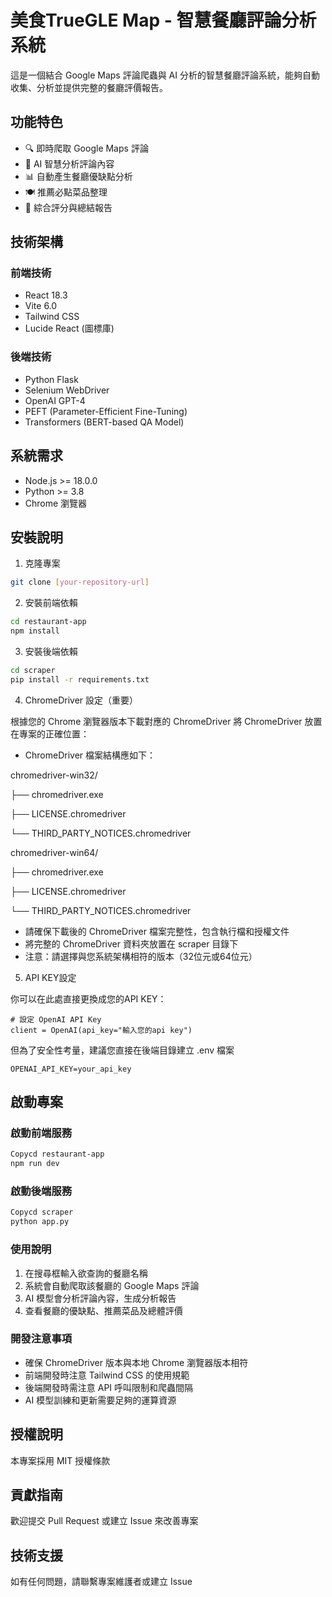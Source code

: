 # 美食TrueGLE Map - 智慧餐廳評論分析系統

這是一個結合 Google Maps 評論爬蟲與 AI 分析的智慧餐廳評論系統，能夠自動收集、分析並提供完整的餐廳評價報告。

## 功能特色

- 🔍 即時爬取 Google Maps 評論
- 🤖 AI 智慧分析評論內容
- 📊 自動產生餐廳優缺點分析
- 🍽️ 推薦必點菜品整理
- 💯 綜合評分與總結報告

## 技術架構

### 前端技術
- React 18.3
- Vite 6.0
- Tailwind CSS
- Lucide React (圖標庫)

### 後端技術
- Python Flask
- Selenium WebDriver
- OpenAI GPT-4
- PEFT (Parameter-Efficient Fine-Tuning)
- Transformers (BERT-based QA Model)

## 系統需求

- Node.js >= 18.0.0
- Python >= 3.8
- Chrome 瀏覽器

## 安裝說明

1. 克隆專案
```bash
git clone [your-repository-url]
```

2. 安裝前端依賴
```bash
cd restaurant-app
npm install
```

3. 安裝後端依賴
```bash
cd scraper
pip install -r requirements.txt
```

4. ChromeDriver 設定（重要）

根據您的 Chrome 瀏覽器版本下載對應的 ChromeDriver
將 ChromeDriver 放置在專案的正確位置：
- ChromeDriver 檔案結構應如下：

chromedriver-win32/

├── chromedriver.exe

├── LICENSE.chromedriver

└── THIRD_PARTY_NOTICES.chromedriver

chromedriver-win64/

├── chromedriver.exe

├── LICENSE.chromedriver

└── THIRD_PARTY_NOTICES.chromedriver

- 請確保下載後的 ChromeDriver 檔案完整性，包含執行檔和授權文件
- 將完整的 ChromeDriver 資料夾放置在 scraper 目錄下
- 注意：請選擇與您系統架構相符的版本（32位元或64位元）


5. API KEY設定

你可以在此處直接更換成您的API KEY：
```
# 設定 OpenAI API Key
client = OpenAI(api_key="輸入您的api key")
```

但為了安全性考量，建議您直接在後端目錄建立 .env 檔案
```
OPENAI_API_KEY=your_api_key
```

## 啟動專案

### 啟動前端服務

```bash
Copycd restaurant-app
npm run dev
```

### 啟動後端服務

```bash
Copycd scraper
python app.py
```

### 使用說明

1. 在搜尋框輸入欲查詢的餐廳名稱
2. 系統會自動爬取該餐廳的 Google Maps 評論
3. AI 模型會分析評論內容，生成分析報告
4. 查看餐廳的優缺點、推薦菜品及總體評價

### 開發注意事項

* 確保 ChromeDriver 版本與本地 Chrome 瀏覽器版本相符
* 前端開發時注意 Tailwind CSS 的使用規範
* 後端開發時需注意 API 呼叫限制和爬蟲間隔
* AI 模型訓練和更新需要足夠的運算資源

## 授權說明
本專案採用 MIT 授權條款

## 貢獻指南
歡迎提交 Pull Request 或建立 Issue 來改善專案

## 技術支援
如有任何問題，請聯繫專案維護者或建立 Issue

